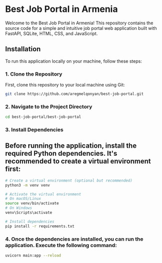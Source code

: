 # Best Job Portal in Armenia

Welcome to the Best Job Portal in Armenia! This repository contains the source code for a simple and intuitive job portal web application built with FastAPI, SQLite, HTML, CSS, and JavaScript.

## Installation

To run this application locally on your machine, follow these steps:

### 1. Clone the Repository

First, clone this repository to your local machine using Git:

```bash
git clone https://github.com/aregmelqonyan/best-job-portal.git
```

### 2. Navigate to the Project Directory
```bash
cd best-job-portal/best-job-portal 
```

### 3. Install Dependencies
## Before running the application, install the required Python dependencies. It's recommended to create a virtual environment first:
```bash
# Create a virtual environment (optional but recommended)
python3 -m venv venv

# Activate the virtual environment
# On macOS/Linux
source venv/bin/activate
# On Windows
venv\Scripts\activate

# Install dependencies
pip install -r requirements.txt
```

### 4. Once the dependencies are installed, you can run the application. Execute the following command:
```bash
uvicorn main:app --reload
```
